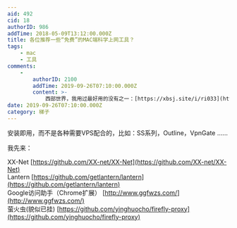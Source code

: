 ```yaml
---
aid: 492
cid: 18
authorID: 986
addTime: 2018-05-09T13:12:00.000Z
title: 各位推荐一些“免费”的MAC端科学上网工具？
tags:
    - mac
    - 工具
comments:
    -
        authorID: 2100
        addTime: 2019-09-26T07:10:00.000Z
        content: >-
            西部世界，我用过最好用的没有之一：[https://xbsj.site/i/ri033](https://xbsj.site/i/ri033)
date: 2019-09-26T07:10:00.000Z
category: 梯子
---
```


安装即用，而不是各种需要VPS配合的，比如：SS系列，Outline，VpnGate ......

我先来：

XX-Net [https://github.com/XX-net/XX-Net](https://github.com/XX-net/XX-Net)  
Lantern [https://github.com/getlantern/lantern](https://github.com/getlantern/lantern)  
Google访问助手（Chrome扩展） [http://www.ggfwzs.com/](http://www.ggfwzs.com/)  
萤火虫(貌似已挂) [https://github.com/yinghuocho/firefly-proxy](https://github.com/yinghuocho/firefly-proxy)
